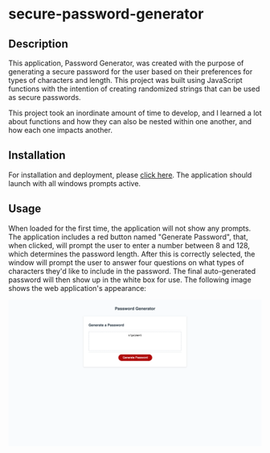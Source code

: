 # secure-password-generator

## Description
This application, Password Generator, was created with the purpose of generating a secure password for the user based on their preferences for types of characters and length. This project was built using JavaScript functions with the intention of creating randomized strings that can be used as secure passwords. 

This project took an inordinate amount of time to develop, and I learned a lot about functions and how they can also be nested within one another, and how each one impacts another. 

## Installation
For installation and deployment, please [click here](https://candiceywu.github.io/secure-password-generator/). The application should launch with all windows prompts active. 

## Usage
When loaded for the first time, the application will not show any prompts. The application includes a red button named "Generate Password", that, when clicked, will prompt the user to enter a number between 8 and 128, which determines the password length. After this is correctly selected, the window will prompt the user to answer four questions on what types of characters they'd like to include in the password. The final auto-generated password will then show up in the white box for use. The following image shows the web application's appearance:

![Candice Wu's secure password generator application includes a button that, when pushed and with the user's discretion, generates a secure password.](assets/images/screenshot.png)